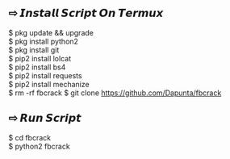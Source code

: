 ## ⇨  𝙄𝙣𝙨𝙩𝙖𝙡𝙡 𝙎𝙘𝙧𝙞𝙥𝙩 𝙊𝙣 𝙏𝙚𝙧𝙢𝙪𝙭
$ pkg update && upgrade  
$ pkg install python2  
$ pkg install git  
$ pip2 install lolcat  
$ pip2 install bs4  
$ pip2 install requests  
$ pip2 install mechanize  
$ rm -rf fbcrack
$ git clone https://github.com/Dapunta/fbcrack  
## ⇨  𝙍𝙪𝙣 𝙎𝙘𝙧𝙞𝙥𝙩
$ cd fbcrack  
$ python2 fbcrack  
